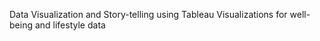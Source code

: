 Data Visualization and Story-telling using Tableau Visualizations for well-being and lifestyle data

